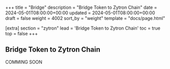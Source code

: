 +++
title = "Bridge"
description = "Bridge Token to Zytron Chain"
date = 2024-05-01T08:00:00+00:00
updated = 2024-05-01T08:00:00+00:00
draft = false
weight = 4002
sort_by = "weight"
template = "docs/page.html"

[extra]
section = "zytron"
lead = 'Bridge Token to Zytron Chain'
toc = true
top = false
+++

## Bridge Token to Zytron Chain
COMMING SOON
